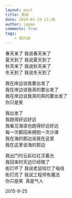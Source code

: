 ```yaml
---
layout: post
title: 我说
date: 2019-01-19 11:26
author: jygao
comments: true
tags:
    - 现代诗
---
```

<!-- wp:paragraph -->
<p>















春天来了 我说春天来了<br>
夏天到了 我说夏天到了<br>
秋天来了 我说秋天来了<br>
冬天到了 我说冬天到了



</p>
<!-- /wp:paragraph -->

<!-- wp:paragraph -->
<p>















我在岸边说我要出发了<br>
我在岸边说我真的要出发了<br>
我在岸边说我真的真的要出发了<br>
你只是笑



</p>
<!-- /wp:paragraph -->

<!-- wp:paragraph -->
<p>















我出发了&nbsp;
<br>
我跑得好远好远<br>
我看见海浪也跑得好远好远<br>
每一次都回来拥抱一次沙滩<br>
我在海的那边说我在这里<br>
我在这里说海的那边



</p>
<!-- /wp:paragraph -->

<!-- wp:paragraph -->
<p>















我出门时云彩红红泛着光<br>
我回来时天边已经暗了<br>
街灯坏了 我说老鼠咬烂了电线<br>
街灯亮了 我说工程师有魔法<br>
你只是笑&nbsp; 真是气人



</p>
<!-- /wp:paragraph -->

<!-- wp:paragraph -->
<p>2015-9-25</p>
<!-- /wp:paragraph -->
